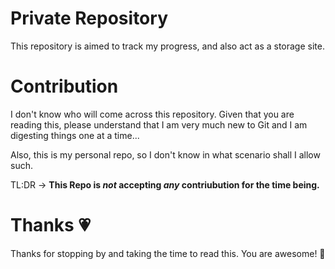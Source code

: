 # Private Repository

This repository is aimed to track my progress,
and also act as a storage site.

# Contribution

I don't know who will come across this
repository. Given that you are reading this,
please understand that I am very much new to Git
and I am digesting things one at a time...

Also, this is my personal repo, so I don't know in what
scenario shall I allow such.

TL:DR -> **This Repo is _not_ accepting _any_ contriubution for the time being.**

# Thanks :heartpulse:

Thanks for stopping by and taking the time to read this.
You are awesome! :metal:
